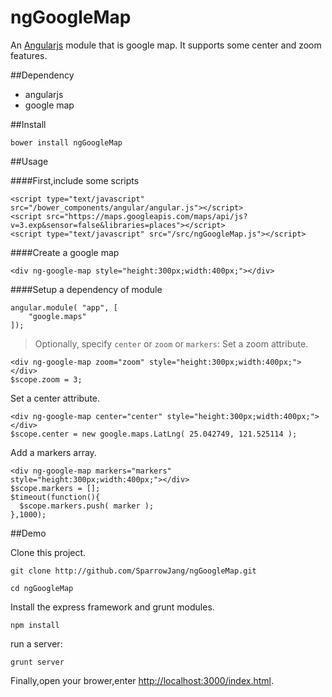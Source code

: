 ngGoogleMap
==================

An [Angularjs](http://angularjs.org/) module that is google map. It supports some center and zoom features.

##Dependency

* angularjs
* google map

##Install

```
bower install ngGoogleMap
```

##Usage

####First,include some scripts
```
<script type="text/javascript" src="/bower_components/angular/angular.js"></script>
<script src="https://maps.googleapis.com/maps/api/js?v=3.exp&sensor=false&libraries=places"></script>
<script type="text/javascript" src="/src/ngGoogleMap.js"></script>
```

####Create a google map
```
<div ng-google-map style="height:300px;width:400px;"></div>
```

####Setup a dependency of module
```
angular.module( "app", [
    "google.maps"
]);
```

> Optionally, specify `center` or `zoom` or `markers`:
Set a zoom attribute.
```
<div ng-google-map zoom="zoom" style="height:300px;width:400px;"></div>
$scope.zoom = 3;
```
Set a center attribute.
```
<div ng-google-map center="center" style="height:300px;width:400px;"></div>
$scope.center = new google.maps.LatLng( 25.042749, 121.525114 );
```
Add a markers array.
```
<div ng-google-map markers="markers" style="height:300px;width:400px;"></div>
$scope.markers = [];
$timeout(function(){
  $scope.markers.push( marker );
},1000);
```

##Demo
 
Clone this project.
 
```
git clone http://github.com/SparrowJang/ngGoogleMap.git
 
cd ngGoogleMap
```
 
Install the express framework and grunt modules.
```
npm install
```
 
run a server:
```
grunt server
```
 
Finally,open your brower,enter [http://localhost:3000/index.html](http://localhost/index.html).

